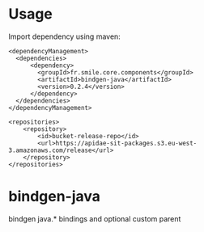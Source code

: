Usage
=====

Import dependency using maven:

    <dependencyManagement>
      <dependencies>
          <dependency>
            <groupId>fr.smile.core.components</groupId>
            <artifactId>bindgen-java</artifactId>
            <version>0.2.4</version>
          </dependency>
      </dependencies>
    </dependencyManagement>

    <repositories>
        <repository>
            <id>bucket-release-repo</id>
            <url>https://apidae-sit-packages.s3.eu-west-3.amazonaws.com/release</url>
        </repository>
    </repositories>


# bindgen-java
bindgen java.* bindings and optional custom parent
